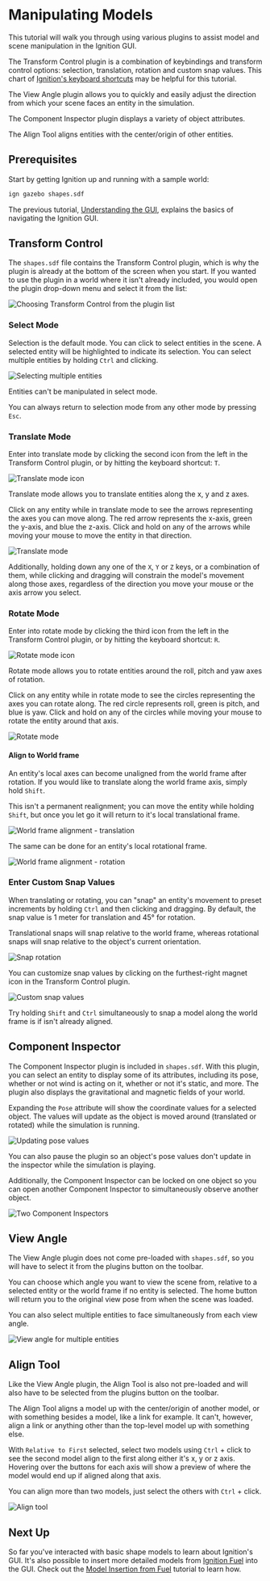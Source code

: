 # Manipulating Models

This tutorial will walk you through using various plugins to assist model and scene manipulation in the Ignition GUI.

The Transform Control plugin is a combination of keybindings and transform control options: selection, translation, rotation and custom snap values.
This chart of [Ignition's keyboard shortcuts](hotkeys) may be helpful for this tutorial.

The View Angle plugin allows you to quickly and easily adjust the direction from which your scene faces an entity in the simulation.

The Component Inspector plugin displays a variety of object attributes.

The Align Tool aligns entities with the center/origin of other entities.

## Prerequisites

Start by getting Ignition up and running with a sample world:

```bash
ign gazebo shapes.sdf
```

The previous tutorial, [Understanding the GUI](gui), explains the basics of navigating the Ignition GUI.

## Transform Control

The `shapes.sdf` file contains the Transform Control plugin, which is why the plugin is already at the bottom of the screen when you start.
If you wanted to use the plugin in a world where it isn't already included, you would open the plugin drop-down menu and select it from the list:

![Choosing Transform Control from the plugin list](img/plugins.png)

### Select Mode

Selection is the default mode.
You can click to select entities in the scene.
A selected entity will be highlighted to indicate its selection.
You can select multiple entities by holding `Ctrl` and clicking.

![Selecting multiple entities](img/select_mult.png)

Entities can't be manipulated in select mode.

You can always return to selection mode from any other mode by pressing `Esc`.

### Translate Mode

Enter into translate mode by clicking the second icon from the left in the Transform Control plugin, or by hitting the keyboard shortcut: `T`.

![Translate mode icon](img/translate_icon.png)

Translate mode allows you to translate entities along the x, y and z axes.

Click on any entity while in translate mode to see the arrows representing the axes you can move along.
The red arrow represents the x-axis, green the y-axis, and blue the z-axis.
Click and hold on any of the arrows while moving your mouse to move the entity in that direction.

![Translate mode](img/translate.gif)

Additionally, holding down any one of the `X`, `Y` or `Z` keys, or a combination of them, while clicking and dragging will constrain the model's movement along those axes, regardless of the direction you move your mouse or the axis arrow you select.

### Rotate Mode

Enter into rotate mode by clicking the third icon from the left in the Transform Control plugin, or by hitting the keyboard shortcut: `R`.

![Rotate mode icon](img/rotate_icon.png)

Rotate mode allows you to rotate entities around the roll, pitch and yaw axes of rotation.

Click on any entity while in rotate mode to see the circles representing the axes you can rotate along.
The red circle represents roll, green is pitch, and blue is yaw.
Click and hold on any of the circles while moving your mouse to rotate the entity around that axis.

![Rotate mode](img/rotate.gif)

#### Align to World frame

An entity's local axes can become unaligned from the world frame after rotation.
If you would like to translate along the world frame axis, simply hold `Shift`.

This isn't a permanent realignment; you can move the entity while holding `Shift`, but once you let go it will return to it's local translational frame.

![World frame alignment - translation](img/translate_worldframe.png)

The same can be done for an entity's local rotational frame.

![World frame alignment - rotation](img/rotate_worldframe.png)

### Enter Custom Snap Values

When translating or rotating, you can "snap" an entity's movement to preset increments by holding `Ctrl` and then clicking and dragging.
By default, the snap value is 1 meter for translation and 45° for rotation.

Translational snaps will snap relative to the world frame, whereas rotational snaps will snap relative to the object's current orientation.

![Snap rotation](img/snap.gif)

You can customize snap values by clicking on the furthest-right magnet icon in the Transform Control plugin.

![Custom snap values](img/custom_snap.png)

Try holding `Shift` and `Ctrl` simultaneously to snap a model along the world frame is if isn't already aligned.

## Component Inspector

The Component Inspector plugin is included in `shapes.sdf`.
With this plugin, you can select an entity to display some of its attributes, including its pose, whether or not wind is acting on it, whether or not it's static, and more.
The plugin also displays the gravitational and magnetic fields of your world.

Expanding the `Pose` attribute will show the coordinate values for a selected object.
The values will update as the object is moved around (translated or rotated) while the simulation is running.

![Updating pose values](img/pose_value.gif)

You can also pause the plugin so an object's pose values don't update in the inspector while the simulation is playing.

Additionally, the Component Inspector can be locked on one object so you can open another Component Inspector to simultaneously observe another object.

![Two Component Inspectors](img/pose2.gif)

## View Angle

The View Angle plugin does not come pre-loaded with `shapes.sdf`, so you will have to select it from the plugins button on the toolbar.

You can choose which angle you want to view the scene from, relative to a selected entity or the world frame if no entity is selected.
The home button will return you to the original view pose from when the scene was loaded.

You can also select multiple entities to face simultaneously from each view angle.

![View angle for multiple entities](img/view.gif)

## Align Tool

Like the View Angle plugin, the Align Tool is also not pre-loaded and will also have to be selected from the plugins button on the toolbar.

The Align Tool aligns a model up with the center/origin of another model, or with something besides a model, like a link for example.
It can't, however, align a link or anything other than the top-level model up with something else.

With `Relative to First` selected, select two models using `Ctrl` + click to see the second model align to the first along either it's x, y or z axis.
Hovering over the buttons for each axis will show a preview of where the model would end up if aligned along that axis.

You can align more than two models, just select the others with `Ctrl` + click.

![Align tool](img/align.gif)

## Next Up

So far you've interacted with basic shape models to learn about Ignition's GUI.
It's also possible to insert more detailed models from [Ignition Fuel](https://app.ignitionrobotics.org) into the GUI.
Check out the [Model Insertion from Fuel](model_insertion_fuel) tutorial to learn how.
